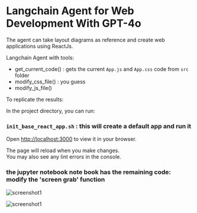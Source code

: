 # Langchain Agent for Web Development With GPT-4o

The agent can take layout diagrams as reference and create web applications using ReactJs.

Langchain Agent with tools:

 - get_current_code() : gets the current `App.js` and `App.css` code from `src` folder
 - modify_css_file() : you guess
 - modify_js_file()

To replicate the results:

In the project directory, you can run:

### `init_base_react_app.sh` : this will create a default app and run it

Open [http://localhost:3000](http://localhost:3000) to view it in your browser.

The page will reload when you make changes.\
You may also see any lint errors in the console.

### the jupyter notebook note book has the remaining code: modify the 'screen grab' function


![screenshot1](path/to/image.jpg)

![screenshot1](path/to/image.jpg)

